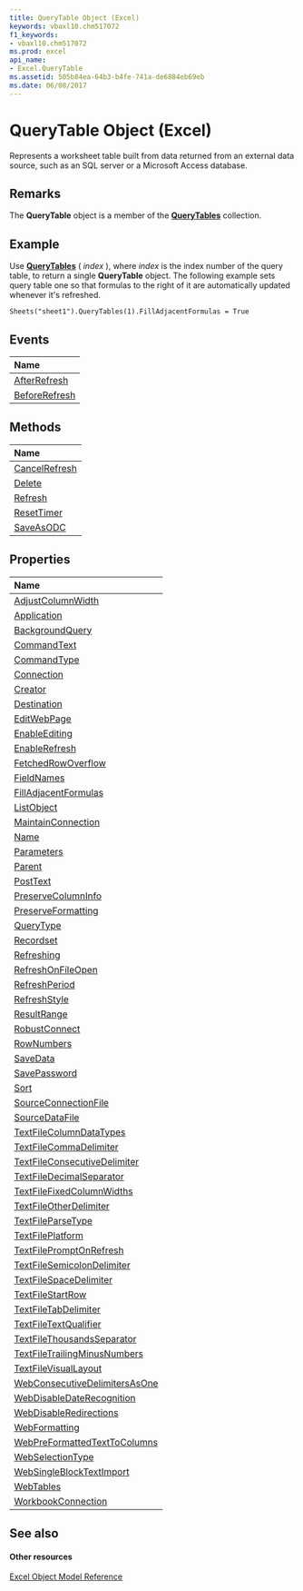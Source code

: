 ```yaml
---
title: QueryTable Object (Excel)
keywords: vbaxl10.chm517072
f1_keywords:
- vbaxl10.chm517072
ms.prod: excel
api_name:
- Excel.QueryTable
ms.assetid: 505b84ea-64b3-b4fe-741a-de6884eb69eb
ms.date: 06/08/2017
---
```



# QueryTable Object (Excel)

Represents a worksheet table built from data returned from an external data source, such as an SQL server or a Microsoft Access database.


## Remarks

 The **QueryTable** object is a member of the **[QueryTables](querytables-object-excel.md)** collection.


## Example

Use **[QueryTables](worksheet-querytables-property-excel.md)** ( _index_ ), where _index_ is the index number of the query table, to return a single **QueryTable** object. The following example sets query table one so that formulas to the right of it are automatically updated whenever it's refreshed.


```
Sheets("sheet1").QueryTables(1).FillAdjacentFormulas = True
```


## Events



|**Name**|
|:-----|
|[AfterRefresh](querytable-afterrefresh-event-excel.md)|
|[BeforeRefresh](querytable-beforerefresh-event-excel.md)|

## Methods



|**Name**|
|:-----|
|[CancelRefresh](querytable-cancelrefresh-method-excel.md)|
|[Delete](querytable-delete-method-excel.md)|
|[Refresh](querytable-refresh-method-excel.md)|
|[ResetTimer](querytable-resettimer-method-excel.md)|
|[SaveAsODC](querytable-saveasodc-method-excel.md)|

## Properties



|**Name**|
|:-----|
|[AdjustColumnWidth](querytable-adjustcolumnwidth-property-excel.md)|
|[Application](querytable-application-property-excel.md)|
|[BackgroundQuery](querytable-backgroundquery-property-excel.md)|
|[CommandText](querytable-commandtext-property-excel.md)|
|[CommandType](querytable-commandtype-property-excel.md)|
|[Connection](querytable-connection-property-excel.md)|
|[Creator](querytable-creator-property-excel.md)|
|[Destination](querytable-destination-property-excel.md)|
|[EditWebPage](querytable-editwebpage-property-excel.md)|
|[EnableEditing](querytable-enableediting-property-excel.md)|
|[EnableRefresh](querytable-enablerefresh-property-excel.md)|
|[FetchedRowOverflow](querytable-fetchedrowoverflow-property-excel.md)|
|[FieldNames](querytable-fieldnames-property-excel.md)|
|[FillAdjacentFormulas](querytable-filladjacentformulas-property-excel.md)|
|[ListObject](querytable-listobject-property-excel.md)|
|[MaintainConnection](querytable-maintainconnection-property-excel.md)|
|[Name](querytable-name-property-excel.md)|
|[Parameters](querytable-parameters-property-excel.md)|
|[Parent](querytable-parent-property-excel.md)|
|[PostText](querytable-posttext-property-excel.md)|
|[PreserveColumnInfo](querytable-preservecolumninfo-property-excel.md)|
|[PreserveFormatting](querytable-preserveformatting-property-excel.md)|
|[QueryType](querytable-querytype-property-excel.md)|
|[Recordset](querytable-recordset-property-excel.md)|
|[Refreshing](querytable-refreshing-property-excel.md)|
|[RefreshOnFileOpen](querytable-refreshonfileopen-property-excel.md)|
|[RefreshPeriod](querytable-refreshperiod-property-excel.md)|
|[RefreshStyle](querytable-refreshstyle-property-excel.md)|
|[ResultRange](querytable-resultrange-property-excel.md)|
|[RobustConnect](querytable-robustconnect-property-excel.md)|
|[RowNumbers](querytable-rownumbers-property-excel.md)|
|[SaveData](querytable-savedata-property-excel.md)|
|[SavePassword](querytable-savepassword-property-excel.md)|
|[Sort](querytable-sort-property-excel.md)|
|[SourceConnectionFile](querytable-sourceconnectionfile-property-excel.md)|
|[SourceDataFile](querytable-sourcedatafile-property-excel.md)|
|[TextFileColumnDataTypes](querytable-textfilecolumndatatypes-property-excel.md)|
|[TextFileCommaDelimiter](querytable-textfilecommadelimiter-property-excel.md)|
|[TextFileConsecutiveDelimiter](querytable-textfileconsecutivedelimiter-property-excel.md)|
|[TextFileDecimalSeparator](querytable-textfiledecimalseparator-property-excel.md)|
|[TextFileFixedColumnWidths](querytable-textfilefixedcolumnwidths-property-excel.md)|
|[TextFileOtherDelimiter](querytable-textfileotherdelimiter-property-excel.md)|
|[TextFileParseType](querytable-textfileparsetype-property-excel.md)|
|[TextFilePlatform](querytable-textfileplatform-property-excel.md)|
|[TextFilePromptOnRefresh](querytable-textfilepromptonrefresh-property-excel.md)|
|[TextFileSemicolonDelimiter](querytable-textfilesemicolondelimiter-property-excel.md)|
|[TextFileSpaceDelimiter](querytable-textfilespacedelimiter-property-excel.md)|
|[TextFileStartRow](querytable-textfilestartrow-property-excel.md)|
|[TextFileTabDelimiter](querytable-textfiletabdelimiter-property-excel.md)|
|[TextFileTextQualifier](querytable-textfiletextqualifier-property-excel.md)|
|[TextFileThousandsSeparator](querytable-textfilethousandsseparator-property-excel.md)|
|[TextFileTrailingMinusNumbers](querytable-textfiletrailingminusnumbers-property-excel.md)|
|[TextFileVisualLayout](querytable-textfilevisuallayout-property-excel.md)|
|[WebConsecutiveDelimitersAsOne](querytable-webconsecutivedelimitersasone-property-excel.md)|
|[WebDisableDateRecognition](querytable-webdisabledaterecognition-property-excel.md)|
|[WebDisableRedirections](querytable-webdisableredirections-property-excel.md)|
|[WebFormatting](querytable-webformatting-property-excel.md)|
|[WebPreFormattedTextToColumns](querytable-webpreformattedtexttocolumns-property-excel.md)|
|[WebSelectionType](querytable-webselectiontype-property-excel.md)|
|[WebSingleBlockTextImport](querytable-websingleblocktextimport-property-excel.md)|
|[WebTables](querytable-webtables-property-excel.md)|
|[WorkbookConnection](querytable-workbookconnection-property-excel.md)|

## See also


#### Other resources


[Excel Object Model Reference](http://msdn.microsoft.com/library/11ea8598-8a20-92d5-f98b-0da04263bf2c%28Office.15%29.aspx)

